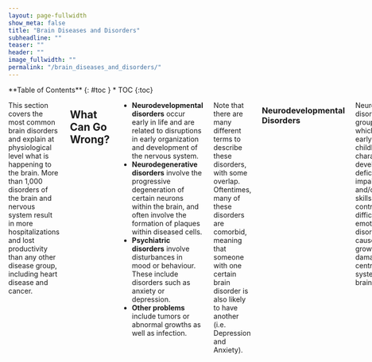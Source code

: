 ```yaml
---
layout: page-fullwidth
show_meta: false
title: "Brain Diseases and Disorders"
subheadline: ""
teaser: ""
header: ""
image_fullwidth: ""
permalink: "/brain_diseases_and_disorders/"
---
```

<div class="row">
<div class="medium-4 medium-push-8 columns" markdown="1">
<div class="panel radius" markdown="1">
**Table of Contents**
{: #toc }
*  TOC
{:toc}
</div>
</div><!-- /.medium-4.columns -->


<div class="medium-8 medium-pull-4 columns" markdown="1">


This section covers the most common brain disorders and explain at physiological level what is happening to the brain. More than 1,000 disorders of the brain and nervous system result in more hospitalizations and lost productivity than any other disease group, including heart disease and cancer.


## What Can Go Wrong?

*   **Neurodevelopmental disorders** occur early in life and are related to disruptions in early organization and development of the nervous system.
*   **Neurodegenerative disorders** involve the progressive degeneration of certain neurons within the brain, and often involve the formation of plaques within diseased cells.
*   **Psychiatric disorders** involve disturbances in mood or behaviour. These include disorders such as anxiety or depression.
*   **Other problems** include tumors or abnormal growths as well as infection.

Note that there are many different terms to describe these disorders, with some overlap. Oftentimes, many of these disorders are comorbid, meaning that someone with one certain brain disorder is also likely to have another (i.e. Depression and Anxiety).


### Neurodevelopmental Disorders

Neurodevelopmental disorders are a group of conditions which emerge in early to mid-childhood, characterized by developmental deficits such as impaired social and/or academic skills, lack of self-control and difficulties managing emotions. These disorders are caused by impaired growth of or damage to the central nervous system during early brain development.

Each type of neurodevelopmental disorder has its own characteristic symptoms, which can be treated and sometimes even cured through appropriate behavioral or chemical therapies. Approximately 1% of the population is affected by neurodevelopmental disorders not including the family members who care for them.


<table>
  <tr>
   <td><strong>Disorder</strong>
   </td>
   <td><strong>Symptoms</strong>
   </td>
   <td><strong>Causes</strong>
   </td>
   <td><strong>Treatments</strong>
   </td>
  </tr>
  <tr>
   <td>Autism Spectrum Disorders (ASD)
   </td>
   <td>Deficits in social communication and interaction, restrictive repetitive patterns of behavior, unusual sensory behaviors.
   </td>
   <td>Exact causes are unknown. Genetic predisposition to the disorder combined with premature birth, embryonic exposure to alcohol and certain medications or other environmental triggers are the suspected causes of the disorder.
   </td>
   <td>No medications exist that can cure ASD or treat its core symptoms. Certain medications can improve functions impaired by ASD, while various forms of talk and behavior therapy are used to treat each individual’s specific symptoms.
   </td>
  </tr>
  <tr>
   <td>Tourette’s Syndrome (a tic disorder)
   </td>
   <td>Presence of motor and vocal tics, ie. sudden rapid recurrent arrhythmic motor movements or vocalizations. Three to four times more prevalent in males than females.
   </td>
   <td>Exact causes are unknown, but genetic causes with environmental triggers are suspected. Abnormalities in basal ganglia and frontal lobe circuits are suspected to play a role, along with neurotransmitter defects.
   </td>
   <td>There exists no cure. However, medications such as neuroleptics are used to suppress tics, along with behavioral therapy. Both medications and therapy are also used to treat any co-occurring conditions.
   </td>
  </tr>
  <tr>
   <td>Down Syndrome (Trisomy 21)
   </td>
   <td>Short stature, abnormal fingerprints, heart defects, poor muscle tone, delayed intellectual development.
   </td>
   <td>An extra chromosome 21.
   </td>
   <td>Treatments are based on each individual’s physical and intellectual needs. These include speech-language, physical, occupational and emotional and behavioral therapies. Assistive technologies such as hearing amplification devices, movement bands and touchscreen computers alleviate stress due to symptoms.
   </td>
  </tr>
</table>



### Neurodegenerative disorders

Neurodegenerative disorders are age-related diseases that degenerate (damage and/or destroy) neurons, resulting in difficulties with movement and/or cognitive impairment. All neurodegenerative diseases exhibit some combination of neuronal cell loss, nervous tissue atrophy, glial cell loss and harmful protein aggregates (build-up of misfolded proteins in cells which disrupt normal cell function). The mechanisms behind that neuronal damage include oxidative stress (imbalance of free radicals which can lead to tissue damage), mitochondrial dysfunction, loss of growth factors (molecules which support neuron development) and neuroinflammation (inflammation of nerve tissue).

The risk of contracting a neurodegenerative disease increases with age (partially due to mitochondrial deterioration and increased likelihood of protein misfolding), and as the elder population continues to grow, neurodegenerative diseases are becoming one of the world’s largest medical burdens.

Neurodegenerative diseases are also difficult to accurately diagnose, as there are no objective imaging or laboratory tests which can confirm diagnoses based on clinical symptomatic criteria. Since currently available therapies only treat the symptoms of neurodegeneration, patients with these disorders progressively get worse, and costs of treatment continue to skyrocket without many beneficial results.


<table>
  <tr>
   <td><strong>Disease</strong>
   </td>
   <td><strong>Symptoms</strong>
   </td>
   <td><strong>Neuropathology</strong>
   </td>
   <td><strong>Causes</strong>
   </td>
   <td><strong>Treatments</strong>
   </td>
  </tr>
  <tr>
   <td>Alzheimer’s disease (AD)
   </td>
   <td>significant cognitive decline, memory impairment, difficulty in verbal fluency and naming.
   </td>
   <td>Atrophy in temporal and parietal cortex, amyloid plaques, neurofibrillary tangles (tau protein aggregates).
   </td>
   <td>Hypothesized causes include: Neuronal cell loss, protein misfolding, deposition of excessively phosphorylated tau proteins in neuron cell bodies and processes. Genetics and vascular conditions play a role.
   </td>
   <td>The medications Acetylcholinesterase inhibitors and memantine can somewhat improve cognitive function, but there is no long term cure.
   </td>
  </tr>
  <tr>
   <td>Parkinson’s disease (PD)
   </td>
   <td>Resting tremor, bradykinesia (slowness of movement), rigidity, gait imbalance, cognitive impairment, psychiatric symptoms (often depression and anxiety), autonomic dysfunction, sleep disturbances, loss of sense of smell and constipation occur sometimes 10 years prior to other symptoms
   </td>
   <td>Loss of dopaminergic neurons within the substantia nigra with associated Lewy bodies (abnormal protein aggregates).
   </td>
   <td>Genetics, environmental factors (such as exposure to pesticides), buildup of protein aggregates (plaques and tangles).
   </td>
   <td>Most medications boost dopamine neurochemistry, countering the loss of dopaminergic neurons; these include Levadopa, monoamine oxidase inhibitors, and catechol-o-methytransferase. Other therapies include surgical intervention and deep brain stimulation.
   </td>
  </tr>
  <tr>
   <td>Amyotrophic Lateral Sclerosis (ALS) Also known as Lou Gehrig’s disease
   </td>
   <td>Weakness and atrophy first develop in one muscle group (eg. in one limb) then spread to other parts of the body until the patient eventually develops respiratory failure.
   </td>
   <td>Loss of lower motor neurons in the anterior horn of the spinal cord and cranial motor nuclei, degeneration and loss of upper motor neurons in the motor cortex (especially Betz cells).
   </td>
   <td>5-10% of ALS is inheritable,  caused by mutations in one of several genes. These genetic factors interact with exposure to toxins and pesticides, smoking, warfare and/or certain viruses to cause ALS..
   </td>
   <td>The medication Riluzole, a glutamate blocker, extends patient lifespan a few months; no other therapy has slowed or stopped disease progression.
   </td>
  </tr>
  <tr>
   <td>Huntington’s disease (HD)
   </td>
   <td>Adult onset HD: psychiatric illness (depression, anxiety, behavioral disturbances), executive cognitive impairment, motor dysfunction (excessive involuntary movements, incoordination, bradykinesia, impaired eye movements). Juvenile HD: akinesia, rigidity, cerebellar ataxia (lack of gait control and coordination), seizures.
   </td>
   <td>Atrophy of the striatum and cortex, significant loss of medium spiny neurons and glial cells in the caudate, huntingtin protein aggregates in neuronal nuclei.
   </td>
   <td>CAG trinucleotide expansion (extra repeats of the nucleotides cytosine-adenine-guanine) in the Huntingtin (htt) gene.
   </td>
   <td>Choreic motor dysfunction (involuntary spasmodic muscle jerking)can be treated with dopamine inhibitors (tetrabenazine, dopamine receptor antagonists). Comorbid psychiatric disorders can be treated with antidepressants or dopamine receptor antagonists (for psychosis).
   </td>
  </tr>
</table>



### Psychiatric disorders


<table>
  <tr>
   <td><strong>Disorder</strong>
   </td>
   <td><strong>Symptoms</strong>
   </td>
   <td><strong>Causes</strong>
   </td>
   <td><strong>Treatments</strong>
   </td>
  </tr>
  <tr>
   <td>Generalised Anxiety Disorder
   </td>
   <td>Hyperactive fear response and worrying that impedes daily functioning
   </td>
   <td>Genetic predisposition; trauma (particularly childhood abuse and neglect); hypothalamic-pituitary-adrenal axis dysregulation
   </td>
   <td>Psychotherapies, such as cognitive behavioural therapy; selective serotonin reuptake inhibitors; benzodiazepines
   </td>
  </tr>
  <tr>
   <td>Major Depressive Disorder
   </td>
   <td>Sadness, anhedonia (inability to feel pleasure), and rumination often accompanied by psychosomatic changes in appetite, sleep, and libido
   </td>
   <td>Genetic predisposition; dysregulation of emotional processing network
   </td>
   <td>Psychotherapies, such as cognitive behavioural therapy; selective serotonin reuptake inhibitors; electroconvulsive therapy
   </td>
  </tr>
  <tr>
   <td>Bipolar Disorder
   </td>
   <td>Cyclic episodes of depression (resembles Major Depressive Disorder) and mania (characterised by increased energy and may include hallucinations and delusions)
   </td>
   <td>The exact cause is unknown but there are a number of possible factors including genetic predisposition, brain-chemical imbalances, hormonal imbalances, and environmental factors.
   </td>
   <td>Symptoms are typically treated with psychotherapy and a combination of medications that may include mood stabilizers, antipsychotics, and (controversially) antidepressants.
   </td>
  </tr>
  <tr>
   <td>Schizophrenia
   </td>
   <td>Anhedonia, disorganised thought, hallucinations, and delusions
   </td>
   <td>Genetic predisposition and prenatal stressors; use of stimulant drugs
   </td>
   <td>First-generation antipsychotics help to relieve hallucinations and delusions; second-generation antipsychotics help to relieve a wider range of symptoms
   </td>
  </tr>
</table>


</div> <!-- end of content column -->
</div> <!-- end of row -->
